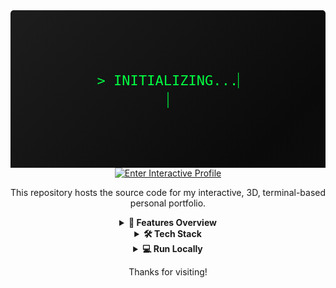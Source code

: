 <div align="center">

<!-- Animated SVG Header -->

<svg fill="none" viewBox="0 0 800 400" width="800" height="400" xmlns="http://www.w3.org/2000/svg">
<foreignObject width="100%" height="100%">
<div xmlns="http://www.w3.org/1999/xhtml">
<style>
@keyframes gradient-bg {
0% { background-position: 0% 50%; }
50% { background-position: 100% 50%; }
100% { background-position: 0% 50%; }
}
@keyframes type-line-1 {
0% { width: 0; }
100% { width: 21ch; }
}
@keyframes type-line-2 {
0% { width: 0; }
100% { width: 20ch; }
}
@keyframes type-line-3 {
0% { width: 0; }
100% { width: 33ch; }
}
@keyframes blink {
0%, 100% { opacity: 1; }
50% { opacity: 0; }
}
.container {
font-family: 'Fira Code', monospace;
background: linear-gradient(-45deg, #0a0a0a, #1a1a1a, #0a0a0a, #2a2a2a);
background-size: 400% 400%;
animation: gradient-bg 15s ease infinite;
border-radius: 8px;
padding: 20px;
height: 400px;
display: flex;
flex-direction: column;
justify-content: center;
align-items: center;
color: #00ff41;
}
.line {
white-space: nowrap;
overflow: hidden;
border-right: 2px solid #00ff41;
font-size: 2.5em;
margin: 5px 0;
}
.line1 { animation: type-line-1 2s steps(21, end) 1s 1 forwards, blink 0.75s step-end 3 forwards; }
.line2 { width: 0; animation: type-line-2 2s steps(20, end) 3.5s 1 forwards, blink 0.75s step-end infinite 5.5s; }
.line3 { width: 0; font-size: 1.5em; color: #00c2ff; animation: type-line-3 3s steps(33, end) 6s 1 forwards; }
.line3 { border: none; }
</style>
<div class="container">
<div class="line line1">> INITIALIZING...</div>
<div class="line line2">> WELCOME, VISITOR.</div>
<div class="line line3">> LAUNCHING INTERACTIVE SESSION...</div>
</div>
</div>
</foreignObject>
</svg>

<br/>

<a href="https://www.google.com/search?q=https://divyesh1099.github.io/" title="Launch Interactive Session">
<img src="https://www.google.com/search?q=https://img.shields.io/badge/ENTER_THE_MATRIX-00FF41%3Fstyle%3Dfor-the-badge%26logo%3Dmatrix%26logoColor%3Dblack" alt="Enter Interactive Profile" />
</a>

<p>This repository hosts the source code for my interactive, 3D, terminal-based personal portfolio.</p>

<details>
<summary><strong>👾 Features Overview</strong></summary>
<br/>
<p align="left">
- <strong>Live APIs:</strong> Fetches real-time data from GitHub and weather services.<br/>
- <strong>Simulated Filesystem:</strong> Navigate directories with <code>ls</code>, <code>cd</code>, and view files with <code>cat</code>.<br/>
- <strong>Full Interactivity:</strong> Command history, tab-autocompletion, and fun easter eggs.<br/>
- <strong>Customization:</strong> Change the entire look with the <code>theme</code> command.<br/>
</p>
</details>

<details>
<summary><strong>🛠️ Tech Stack</strong></summary>
<br/>
<p>
<img src="https://www.google.com/search?q=https://img.shields.io/badge/JavaScript-%2523F7DF1E.svg%3Fstyle%3Dfor-the-badge%26logo%3Djavascript%26logoColor%3Dblack" alt="JavaScript"/>
<img src="https://img.shields.io/badge/Three.js-000000?style=for-the-badge&logo=three.js&logoColor=white" alt="Three.js"/>
<img src="https://www.google.com/search?q=https://img.shields.io/badge/Tailwind_CSS-38B2AC%3Fstyle%3Dfor-the-badge%26logo%3Dtailwind-css%26logoColor%3Dwhite" alt="Tailwind CSS"/>
</p>
</details>

<details>
<summary><strong>💻 Run Locally</strong></summary>
<br/>
<p align="left">
1. Clone the repository: <br/>
<code>git clone https://www.google.com/search?q=https://github.com/divyesh1099/divyesh1099.github.io.git</code><br/><br/>
2. Navigate into the directory:<br/>
<code>cd divyesh1099.github.io</code><br/><br/>
3. Open <code>index.html</code> in your browser.
</p>
</details>

Thanks for visiting!

</div>
